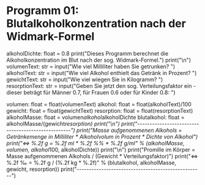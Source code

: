 # Programm 01: Blutalkoholkonzentration nach der Widmark-Formel

alkoholDichte: float = 0.8
print("Dieses Programm berechnet die Alkoholkonzentration im Blut nach der sog. Widmark-Formel.")
print("\n")
volumenText: str = input("Wie viel Milliliter haben Sie getrunken? ")
alkoholText: str = input("Wie viel Alkohol enthielt das Getränk in Prozent? ")
gewichtText: str = input("Wie viel wiegen Sie in Kilogramm? ")
resorptionText: str = input("Geben Sie jetzt den sog. Verteilungsfaktor ein - \
dieser beträgt für Männer 0.7, für Frauen 0.6 oder für Kinder 0.8: ")

volumen: float = float(volumenText)
alkohol: float = float(alkoholText)/100
gewicht: float = float(gewichtText)
resorption: float = float(resorptionText)
alkoholMasse: float = volumen*alkohol*alkoholDichte
blutalkohol: float = alkoholMasse/(gewicht*resorption)
print("\n")
print("---------------------------------------------------")
print("Masse aufgenommenen Alkohols = Getränkemenge in Milliliter * Alkoholvolum in Prozent * Dichte von Alkohol")
print("<=> %.2f g = %.2f ml * %.2f %% * %.2f g/ml" %
      (alkoholMasse, volumen, alkohol*100, alkoholDichte))
print("\n")
print("Promille im Körper = Masse aufgenommenen Alkohols / (Gewicht * Verteilungsfaktor)")
print("<=> %.2f ‰ = %.2f g / (%.2f kg * %.2f)" %
      (blutalkohol, alkoholMasse, gewicht, resorption))
print("---------------------------------------------------")
